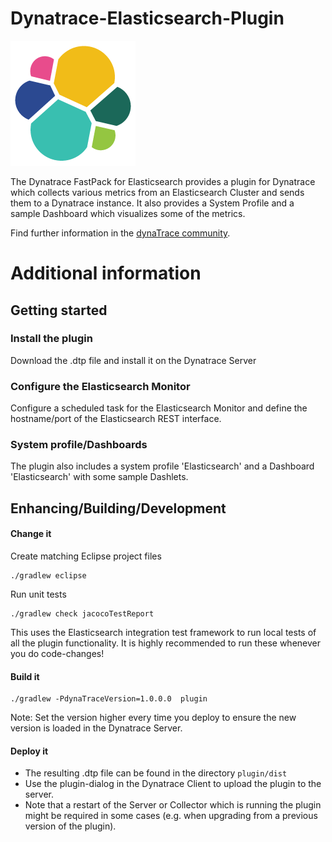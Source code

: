 # Dynatrace-Elasticsearch-Plugin

![testresources/icon.png](/testresources/icon.png)

The Dynatrace FastPack for Elasticsearch provides a plugin for Dynatrace which collects various metrics from an Elasticsearch Cluster and sends them to a Dynatrace instance. It also provides a System Profile and a sample Dashboard which visualizes some of the metrics.

Find further information in the [dynaTrace community](https://community.compuwareapm.com/community/display/DL/Elasticsearch+FastPack). 

# Additional information

## Getting started

### Install the plugin

Download the .dtp file and install it on the Dynatrace Server

### Configure the Elasticsearch Monitor

Configure a scheduled task for the Elasticsearch Monitor and define the hostname/port of the Elasticsearch REST interface.

### System profile/Dashboards

The plugin also includes a system profile 'Elasticsearch' and a Dashboard 'Elasticsearch' with some sample Dashlets.

## Enhancing/Building/Development

#### Change it

Create matching Eclipse project files

	./gradlew eclipse

Run unit tests

	./gradlew check jacocoTestReport

This uses the Elasticsearch integration test framework to run local tests of all the plugin functionality. It is 
highly recommended to run these whenever you do code-changes! 

#### Build it

	./gradlew -PdynaTraceVersion=1.0.0.0  plugin

Note: Set the version higher every time you deploy to ensure the new version is loaded in the Dynatrace Server.

#### Deploy it

* The resulting .dtp file can be found in the directory `plugin/dist`
* Use the plugin-dialog in the Dynatrace Client to upload the plugin to the server. 
* Note that a restart of the Server or Collector which is running the plugin might be required 
  in some cases (e.g. when upgrading from a previous version of the plugin).
